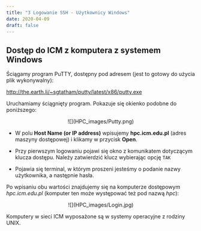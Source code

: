 ```yaml
---
title: "3 Logowanie SSH - Użytkownicy Windows"
date: 2020-04-09
draft: false
---
```


## Dostęp do ICM z komputera z systemem Windows

Ściągamy program PuTTY, dostępny pod adresem (jest to gotowy do
    użycia plik wykonywalny):

<http://the.earth.li/~sgtatham/putty/latest/x86/putty.exe>

Uruchamiamy ściągnięty program.
Pokazuje się okienko podobne do poniższego:

<center> ![](HPC_images/Putty.png) </center>

- W polu **Host Name (or IP address)** wpisujemy **hpc.icm.edu.pl**
    (adres maszyny dostępowej) i klikamy w przycisk **Open**.

- Przy pierwszym logowaniu pojawi się okno z komunikatem dotyczącym
    klucza dostępu. Należy zatwierdzić klucz wybierając opcję `TAK`

- Pojawia się terminal, w którym proszeni jesteśmy o podanie nazwy
    użytkownika, a następnie hasła.

Po wpisaniu obu wartości znajdujemy się na komputerze dostępowym *hpc.icm.edu.pl*
(komputer ten może występować też pod nazwą *hpc*):

<center> ![](HPC_images/Login.jpg) </center>

Komputery w sieci ICM wyposażone są w systemy operacyjne z rodziny UNIX.
